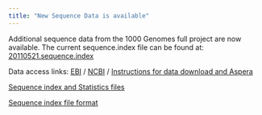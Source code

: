 ```yaml
---
title: "New Sequence Data is available"
---
```

                    
Additional sequence data from the 1000 Genomes full project are now available. The current sequence.index file can be found at: [20110521.sequence.index](ftp://ftp.1000genomes.ebi.ac.uk/vol1/ftp/sequence_indices/20110521.sequence.index)

Data access links: [EBI](ftp://ftp.1000genomes.ebi.ac.uk/vol1/ftp/data) / [NCBI](ftp://ftp-trace.ncbi.nih.gov/1000genomes/ftp/data) / [Instructions for data download and Aspera](/faq/how-download-files-using-aspera)

[Sequence index and Statistics files](ftp://ftp.1000genomes.ebi.ac.uk/vol1/ftp/sequence_indices/)

[Sequence index file format](ftp://ftp.1000genomes.ebi.ac.uk/vol1/ftp/README.sequence_data)
